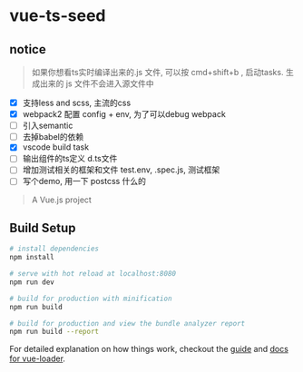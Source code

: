 # vue-ts-seed

## notice

> 如果你想看ts实时编译出来的.js 文件, 可以按 cmd+shift+b , 启动tasks.
生成出来的 js 文件不会进入源文件中

- [x] 支持less and scss, 主流的css
- [x] webpack2 配置 config + env, 为了可以debug webpack
- [ ] 引入semantic
- [ ] 去掉babel的依赖
- [x] vscode build task
- [ ] 输出组件的ts定义 d.ts文件
- [ ] 增加测试相关的框架和文件 test.env, .spec.js, 测试框架
- [ ] 写个demo, 用一下 postcss 什么的

> A Vue.js project

## Build Setup

``` bash
# install dependencies
npm install

# serve with hot reload at localhost:8080
npm run dev

# build for production with minification
npm run build

# build for production and view the bundle analyzer report
npm run build --report
```

For detailed explanation on how things work, checkout the [guide](http://vuejs-templates.github.io/webpack/) and [docs for vue-loader](http://vuejs.github.io/vue-loader).
